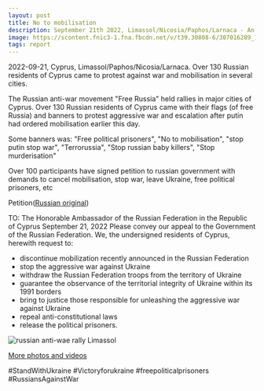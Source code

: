 ```yaml
---
layout: post
title: No to mobilisation
description: September 21th 2022, Limassol/Nicosia/Paphos/Larnaca - An anti-war rally organized by the russian community took place
image: https://scontent.fnic3-1.fna.fbcdn.net/v/t39.30808-6/307016289_158454100132739_5063514621053283896_n.jpg?_nc_cat=108&ccb=1-7&_nc_sid=730e14&_nc_ohc=1ZdVCyMu_MkAX9UJrAs&_nc_ht=scontent.fnic3-1.fna&oh=00_AT9R3z1QtDstVMITeegAaaj2k4rXvdixsACJVAaPSlRW9w&oe=63335F52
tags: report
---
```

2022-09-21, Cyprus, Limassol/Paphos/Nicosia/Larnaca. Over 130 Russian residents of Cyprus came to protest against war and mobilisation in several cities.

The Russian anti-war movement "Free Russia" held rallies in major cities of Cyprus. Over 130 Russian residents of Cyprus came with their flags (of free Russia) and banners to protest aggressive war and escalation after putin had ordered mobilisation earlier this day.

Some banners was: "Free political prisoners", "No to mobilisation", "stop putin stop war", "Terrorussia", "Stop russian baby killers", "Stop murderisation"

Over 100 participants have signed petition to russian government with demands to cancel mobilisation, stop war, leave Ukraine, free political prisoners, etc

Petition([Russian original](https://docs.google.com/document/d/1Zodip7pqLSb7fZRSEe3dnMPGce8YZ5YTPXdhyhSU0QM/edit))

TO: The Honorable Ambassador of the Russian Federation in the Republic of Cyprus
September 21, 2022
Please convey our appeal to the Government of the Russian Federation.
We, the undersigned residents of Cyprus, herewith request to:
- discontinue mobilization recently announced in the Russian Federation
- stop the aggressive war against Ukraine
- withdraw the Russian Federation troops from the territory of Ukraine
- guarantee the observance of the territorial integrity of Ukraine within its 1991 borders
- bring to justice those responsible for unleashing the aggressive war against Ukraine
- repeal anti-constitutional laws
- release the political prisoners.


![russian anti-wae rally Limassol](https://scontent.fnic3-1.fna.fbcdn.net/v/t39.30808-6/307016289_158454100132739_5063514621053283896_n.jpg?_nc_cat=108&ccb=1-7&_nc_sid=730e14&_nc_ohc=1ZdVCyMu_MkAX9UJrAs&_nc_ht=scontent.fnic3-1.fna&oh=00_AT9R3z1QtDstVMITeegAaaj2k4rXvdixsACJVAaPSlRW9w&oe=63335F52)

[More photos and videos](https://www.facebook.com/nowarcy/posts/158454466799369)

#StandWithUkraine #Victoryforukraine #freepoliticalprisoners #RussiansAgainstWar
